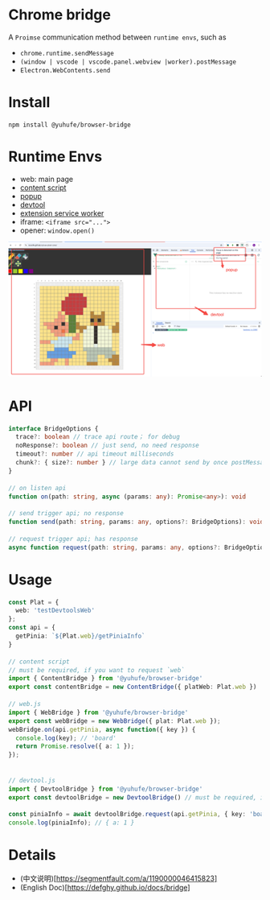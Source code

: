 # Chrome bridge

A `Proimse` communication method between `runtime envs`, such as 
- `chrome.runtime.sendMessage`
- `(window | vscode | vscode.panel.webview |worker).postMessage`
- `Electron.WebContents.send`

# Install

```
npm install @yuhufe/browser-bridge
```

# Runtime Envs
- web: main page
- [content script](https://developer.chrome.com/docs/extensions/develop/concepts/content-scripts)
- [popup](https://developer.chrome.com/docs/extensions/develop/ui/add-popup)
- [devtool](https://developer.chrome.com/docs/extensions/how-to/devtools/extend-devtools)
- [extension service worker](https://developer.chrome.com/docs/extensions/develop/concepts/service-workers/basics)
- iframe: `<iframe src="...">`
- opener: `window.open()`

![image](./assets/runtime_envs.png)

# API

```typescript
interface BridgeOptions {
  trace?: boolean // trace api route； for debug
  noResponse?: boolean // just send, no need response
  timeout?: number // api timeout milliseconds
  chunk?: { size?: number } // large data cannot send by once postMessage, need split
}

// on listen api
function on(path: string, async (params: any): Promise<any>): void

// send trigger api; no response
function send(path: string, params: any, options?: BridgeOptions): void

// request trigger api; has response
async function request(path: string, params: any, options?: BridgeOptions): Promise<any>
```

# Usage

```typescript
const Plat = {
  web: 'testDevtoolsWeb'
};
const api = {
  getPinia: `${Plat.web}/getPiniaInfo`
}

// content script 
// must be required, if you want to request `web`
import { ContentBridge } from '@yuhufe/browser-bridge'
export const contentBridge = new ContentBridge({ platWeb: Plat.web }) 

// web.js
import { WebBridge } from '@yuhufe/browser-bridge'
export const webBridge = new WebBridge({ plat: Plat.web });
webBridge.on(api.getPinia, async function({ key }) {
  console.log(key); // 'board'
  return Promise.resolve({ a: 1 });
});


// devtool.js
import { DevtoolBridge } from '@yuhufe/browser-bridge'
export const devtoolBridge = new DevtoolBridge() // must be required, if you want to request `web`

const piniaInfo = await devtoolBridge.request(api.getPinia, { key: 'board' });
console.log(piniaInfo); // { a: 1 }
```

# Details
- (中文说明)[https://segmentfault.com/a/1190000046415823]
- (English Doc)[https://defghy.github.io/docs/bridge]
